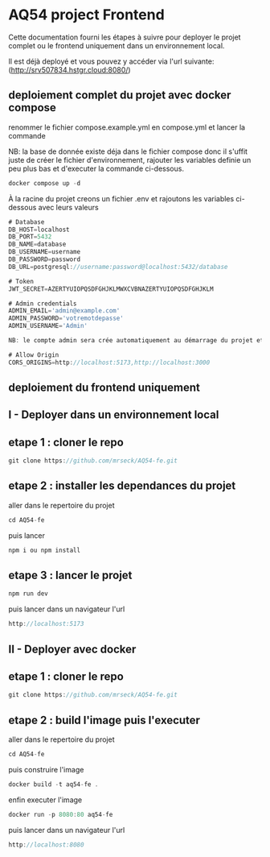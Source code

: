 # AQ54 project Frontend

Cette documentation fourni les étapes à suivre pour deployer le projet complet ou le frontend uniquement dans un environnement local.

Il est déjà deployé et vous pouvez y accéder via l'url suivante: (http://srv507834.hstgr.cloud:8080/)

## deploiement complet du projet avec docker compose

renommer le fichier compose.example.yml en compose.yml et lancer la commande

NB: la base de donnée existe déja dans le fichier compose donc il s'uffit juste de créer le fichier d'environnement, rajouter les variables definie un peu plus bas et d'executer la commande ci-dessous.

```js
docker compose up -d
```

À la racine du projet creons un fichier .env et rajoutons les variables ci-dessous avec leurs valeurs

```js
# Database
DB_HOST=localhost
DB_PORT=5432
DB_NAME=database
DB_USERNAME=username
DB_PASSWORD=password
DB_URL=postgresql://username:password@localhost:5432/database

# Token
JWT_SECRET=AZERTYUIOPQSDFGHJKLMWXCVBNAZERTYUIOPQSDFGHJKLM

# Admin credentials
ADMIN_EMAIL='admin@example.com'
ADMIN_PASSWORD='votremotdepasse'
ADMIN_USERNAME='Admin'

NB: le compte admin sera crée automatiquement au démarrage du projet et les accès ci-dessus pourront être utilisé comme credential pour se connecter

# Allow Origin
CORS_ORIGINS=http://localhost:5173,http://localhost:3000
```

## deploiement du frontend uniquement

## I - Deployer dans un environnement local

## etape 1 : cloner le repo

```js
git clone https://github.com/mrseck/AQ54-fe.git
```

## etape 2 : installer les dependances du projet

aller dans le repertoire du projet

```js
cd AQ54-fe
```

puis lancer

```js
npm i ou npm install
```

## etape 3 : lancer le projet

```js
npm run dev
```

puis lancer dans un navigateur l'url

```js
http://localhost:5173
```

## II - Deployer avec docker

## etape 1 : cloner le repo

```js
git clone https://github.com/mrseck/AQ54-fe.git
```

## etape 2 : build l'image puis l'executer

aller dans le repertoire du projet

```js
cd AQ54-fe
```

puis construire l'image

```js
docker build -t aq54-fe .
```

enfin executer l'image

```js
docker run -p 8080:80 aq54-fe
```

puis lancer dans un navigateur l'url

```js
http://localhost:8080
```
